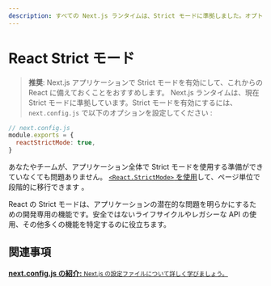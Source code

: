 ```yaml
---
description: すべての Next.js ランタイムは、Strict モードに準拠しました。オプトインの方法を学びましょう。
---
```


# React Strict モード

> **推奨**: Next.js アプリケーションで Strict モードを有効にして、これからの React に備えておくことをおすすめします。
Next.js ランタイムは、現在 Strict モードに準拠しています。Strict モードを有効にするには、 `next.config.js` で以下のオプションを設定してください :


```js
// next.config.js
module.exports = {
  reactStrictMode: true,
}
```

あなたやチームが、アプリケーション全体で Strict モードを使用する準備ができていなくても問題ありません。 [`<React.StrictMode>` を使用](https://reactjs.org/docs/strict-mode.html)して、ページ単位で段階的に移行できます 。

React の Strict モードは、アプリケーションの潜在的な問題を明らかにするための開発専用の機能です。安全ではないライフサイクルやレガシーな API の使用、その他多くの機能を特定するのに役立ちます。

## 関連事項

<div class="card">
  <a href="/docs/api-reference/next.config.js/introduction.md">
    <b>next.config.js の紹介:</b>
    <small>Next.js の設定ファイルについて詳しく学びましょう。</small>
  </a>
</div>
